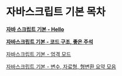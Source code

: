 # 자바스크립트 기본 목차

[****자바 스크립트 기본 - Hello****](%E1%84%8C%E1%85%A1%E1%84%87%E1%85%A1%20%E1%84%89%E1%85%B3%E1%84%8F%E1%85%B3%E1%84%85%E1%85%B5%E1%86%B8%E1%84%90%E1%85%B3%20%E1%84%80%E1%85%B5%E1%84%87%E1%85%A9%E1%86%AB%20-%20Hello%20fa75a747a96e43588630088939fb6324.md)

[****자바스크립트 기본 - 코드 구조, 좋은 주석****](%E1%84%8C%E1%85%A1%E1%84%87%E1%85%A1%E1%84%89%E1%85%B3%E1%84%8F%E1%85%B3%E1%84%85%E1%85%B5%E1%86%B8%E1%84%90%E1%85%B3%20%E1%84%80%E1%85%B5%E1%84%87%E1%85%A9%E1%86%AB%20-%20%E1%84%8F%E1%85%A9%E1%84%83%E1%85%B3%20%E1%84%80%E1%85%AE%E1%84%8C%E1%85%A9,%20%E1%84%8C%E1%85%A9%E1%87%82%E1%84%8B%E1%85%B3%E1%86%AB%20%E1%84%8C%E1%85%AE%E1%84%89%E1%85%A5%E1%86%A8%2037461b06954646d5afcdb949ceaa2879.md)

[자바스크립트 기본 - 엄격 모드](%E1%84%8C%E1%85%A1%E1%84%87%E1%85%A1%E1%84%89%E1%85%B3%E1%84%8F%E1%85%B3%E1%84%85%E1%85%B5%E1%86%B8%E1%84%90%E1%85%B3%20%E1%84%80%E1%85%B5%E1%84%87%E1%85%A9%E1%86%AB%20-%20%E1%84%8B%E1%85%A5%E1%86%B7%E1%84%80%E1%85%A7%E1%86%A8%20%E1%84%86%E1%85%A9%E1%84%83%E1%85%B3%20aa94a2c097394e2e9114e5d7c4e52abd.md)

[자바스크립트 기본 - 변수, 자료형, 형변환 요약 모음](%E1%84%8C%E1%85%A1%E1%84%87%E1%85%A1%E1%84%89%E1%85%B3%E1%84%8F%E1%85%B3%E1%84%85%E1%85%B5%E1%86%B8%E1%84%90%E1%85%B3%20%E1%84%80%E1%85%B5%E1%84%87%E1%85%A9%E1%86%AB%20-%20%E1%84%87%E1%85%A7%E1%86%AB%E1%84%89%E1%85%AE,%20%E1%84%8C%E1%85%A1%E1%84%85%E1%85%AD%E1%84%92%E1%85%A7%E1%86%BC,%20%E1%84%92%E1%85%A7%E1%86%BC%E1%84%87%E1%85%A7%E1%86%AB%E1%84%92%E1%85%AA%E1%86%AB%20%E1%84%8B%E1%85%AD%200b37be99ef4645a4b9592cc77a04094c.md)